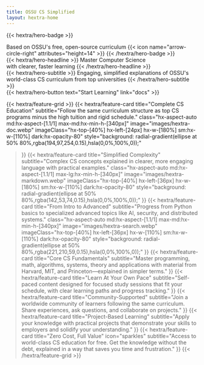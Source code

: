 ```yaml
---
title: OSSU CS Simplified
layout: hextra-home
---
```


{{< hextra/hero-badge >}}
  <div class="hx-w-2 hx-h-2 hx-rounded-full hx-bg-primary-400"></div>
  <span>Based on OSSU's free, open-source curriculum</span>
  {{< icon name="arrow-circle-right" attributes="height=14" >}}
{{< /hextra/hero-badge >}}

<div class="hx-mt-6 hx-mb-6">
{{< hextra/hero-headline >}}
  Master Computer Science&nbsp;<br class="sm:hx-block hx-hidden" />with clearer, faster learning
{{< /hextra/hero-headline >}}
</div>

<div class="hx-mb-12">
{{< hextra/hero-subtitle >}}
  Engaging, simplified explanations of OSSU's&nbsp;<br class="sm:hx-block hx-hidden" />world-class CS curriculum from top universities
{{< /hextra/hero-subtitle >}}
</div>

<div class="hx-mb-6">
{{< hextra/hero-button text="Start Learning" link="docs" >}}
</div>

<div class="hx-mt-6"></div>

{{< hextra/feature-grid >}}
  {{< hextra/feature-card
    title="Complete CS Education"
    subtitle="Follow the same curriculum structure as top CS programs minus the high tuition and rigid schedule."
    class="hx-aspect-auto md:hx-aspect-[1.1/1] max-md:hx-min-h-[340px]"
    image="images/hextra-doc.webp"
    imageClass="hx-top-[40%] hx-left-[24px] hx-w-[180%] sm:hx-w-[110%] dark:hx-opacity-80"
    style="background: radial-gradient(ellipse at 50% 80%,rgba(194,97,254,0.15),hsla(0,0%,100%,0));"
  >}}
  {{< hextra/feature-card
    title="Simplified Complexity"
    subtitle="Complex CS concepts explained in clearer, more engaging language with practical examples."
    class="hx-aspect-auto md:hx-aspect-[1.1/1] max-lg:hx-min-h-[340px]"
    image="images/hextra-markdown.webp"
    imageClass="hx-top-[40%] hx-left-[36px] hx-w-[180%] sm:hx-w-[110%] dark:hx-opacity-80"
    style="background: radial-gradient(ellipse at 50% 80%,rgba(142,53,74,0.15),hsla(0,0%,100%,0));"
  >}}
  {{< hextra/feature-card
    title="From Intro to Advanced"
    subtitle="Progress from Python basics to specialized advanced topics like AI, security, and distributed systems."
    class="hx-aspect-auto md:hx-aspect-[1.1/1] max-md:hx-min-h-[340px]"
    image="images/hextra-search.webp"
    imageClass="hx-top-[40%] hx-left-[36px] hx-w-[110%] sm:hx-w-[110%] dark:hx-opacity-80"
    style="background: radial-gradient(ellipse at 50% 80%,rgba(221,210,59,0.15),hsla(0,0%,100%,0));"
  >}}
  {{< hextra/feature-card
    title="Core CS Fundamentals"
    subtitle="Master programming, math, algorithms, systems, theory and applications with material from Harvard, MIT, and Princeton—explained in simpler terms."
  >}}
  {{< hextra/feature-card
    title="Learn At Your Own Pace"
    subtitle="Self-paced content designed for focused study sessions that fit your schedule, with clear learning paths and progress tracking."
  >}}
  {{< hextra/feature-card
    title="Community-Supported"
    subtitle="Join a worldwide community of learners following the same curriculum. Share experiences, ask questions, and collaborate on projects."
  >}}
  {{< hextra/feature-card
    title="Project-Based Learning"
    subtitle="Apply your knowledge with practical projects that demonstrate your skills to employers and solidify your understanding."
  >}}
  {{< hextra/feature-card
    title="Zero Cost, Full Value"
    icon="sparkles"
    subtitle="Access to world-class CS education for free. Get the knowledge without the debt, explained in a way that saves you time and frustration."
  >}}
{{< /hextra/feature-grid >}}

